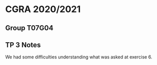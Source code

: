 # CGRA 2020/2021

## Group T07G04

## TP 3 Notes

We had some difficulties understanding what was asked at exercise 6.